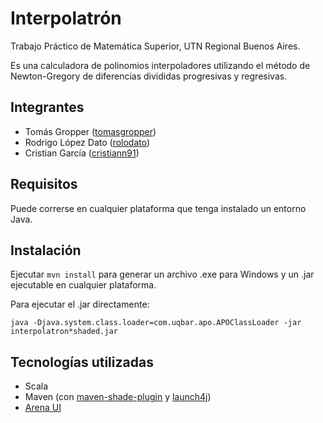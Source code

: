 Interpolatrón
=============

Trabajo Práctico de Matemática Superior, UTN Regional Buenos Aires.

Es una calculadora de polinomios interpoladores utilizando el método de Newton-Gregory de diferencias divididas
progresivas y regresivas.

Integrantes
-----------

* Tomás Gropper ([tomasgropper](http://github.com/tomasgropper))
* Rodrigo López Dato ([rolodato](http://github.com/rolodato))
* Cristian García ([cristiann91](http://github.com/cristiann91))

Requisitos
----------

Puede correrse en cualquier plataforma que tenga instalado un entorno Java.

Instalación
-----------

Ejecutar `mvn install` para generar un archivo .exe para Windows y un .jar ejecutable en cualquier plataforma.

Para ejecutar el .jar directamente:

    java -Djava.system.class.loader=com.uqbar.apo.APOClassLoader -jar interpolatron*shaded.jar
    
Tecnologías utilizadas
----------------------

* Scala
* Maven (con [maven-shade-plugin](http://maven.apache.org/plugins/maven-shade-plugin/) y [launch4j](http://launch4j.sourceforge.net/))
* [Arena UI](http://code.google.com/p/uqbar-arena/)
